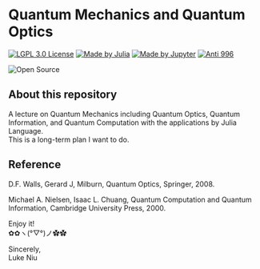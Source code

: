 # Quantum Mechanics and Quantum Optics

[![LGPL 3.0 License](https://github.com/ConAntares/Temples/blob/master/Attachments/LicenseLGPL3.0.svg)](https://www.gnu.org/licenses/lgpl-3.0)
[![Made by Julia](https://github.com/ConAntares/Temples/blob/master/Attachments/MadebyJulia.svg)](https://julialang.org/)
[![Made by Jupyter](https://github.com/ConAntares/Temples/blob/master/Attachments/MadebyJupyter.svg)](https://jupyter.org/)
[![Anti 996](https://github.com/ConAntares/Temples/blob/master/Attachments/LinkNPL.svg)](https://996.icu)

![Open Source](https://github.com/ConAntares/Temples/blob/master/Attachments/OpenSource.svg)

## About this repository

A lecture on Quantum Mechanics including Quantum Optics, Quantum Information, and Quantum Computation with the applications by Julia Language.  
This is a long-term plan I want to do.

## Reference

D.F. Walls, Gerard J, Milburn, Quantum Optics, Springer, 2008.

Michael A. Nielsen, Isaac L. Chuang, Quantum Computation and Quantum Information, Cambridge University Press, 2000.

Enjoy it!  
✿✿ヽ(°▽°)ノ✿✿

Sincerely,  
Luke Niu
